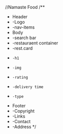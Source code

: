 //Namaste Food
/**
 * Header
 *  -Logo
 *  -nav-items
 * Body
 *  -search bar
 *  -restauraent container
 *   -rest.card
 *     -h1
 *     -img
 *     -rating
 *     -delivery time
 *     -type
 * Footer
 *  -Copyright
 *  -Links
 *  -Contact
 *  -Address
 */